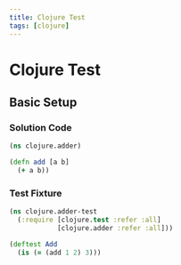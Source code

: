 ```yaml
---
title: Clojure Test
tags: [clojure]
---
```


# Clojure Test

## Basic Setup

### Solution Code

```clojure
(ns clojure.adder)

(defn add [a b]
  (+ a b))
```

### Test Fixture

```clojure
(ns clojure.adder-test
  (:require [clojure.test :refer :all]
            [clojure.adder :refer :all]))

(deftest Add
  (is (= (add 1 2) 3)))
```
